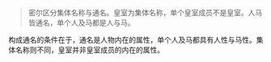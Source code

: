 
>密尔区分集体名称与通名。皇室为集体名称，单个皇室成员不是皇室。人马皆通名，单个人及马都是人与马。  

构成通名的条件在于，通名是人物内在的属性，单个人及马都具有人性与马性。集体名称则不同，皇室并非皇室成员的内在的属性。